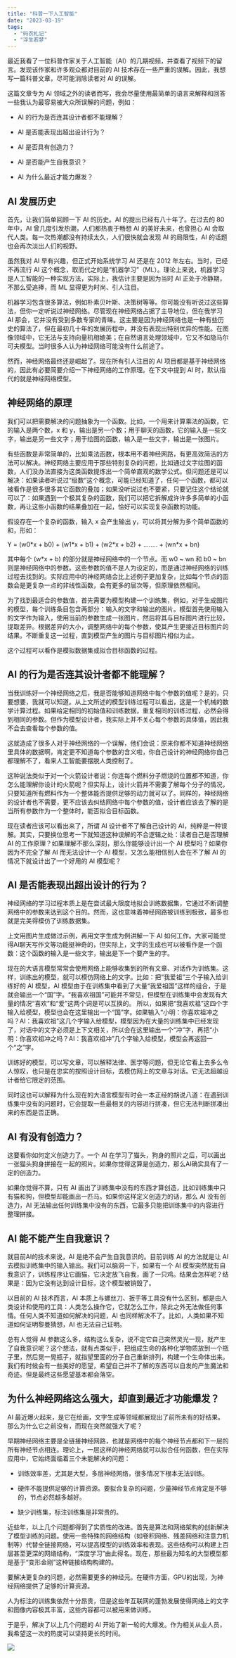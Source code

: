 ```yaml
---
title: "科普一下人工智能"
date: "2023-03-19"
tags: 
  - "码农札记"
  - "浮生若梦"
---
```


最近我看了一位科普作家关于人工智能（AI）的几期视频，并查看了视频下的留言。发现该作家和许多观众都对目前的 AI 技术存在一些严重的误解。因此，我想写一篇科普文章，尽可能消除读者对 AI 的误解。

这篇文章专为 AI 领域之外的读者而写，我会尽量使用最简单的语言来解释和回答一些我认为最容易被大众所误解的问题，例如：

- AI 的行为是否连其设计者都不能理解？

- AI 是否能表现出超出设计行为？

- AI 是否具有创造力？

- AI 是否能产生自我意识？

- AI 为什么最近才能力爆发？

## AI 发展历史

首先，让我们简单回顾一下 AI 的历史。AI 的提出已经有八十年了。在过去的 80 年中，AI 曾几度引发热潮，人们都热衷于畅想 AI 的美好未来，也曾担心 AI 会取代人类。每一次热潮都没有持续太久，人们很快就会发现 AI 的局限性，AI 的话题也会再次淡出人们的视野。

虽然我对 AI 早有兴趣，但正式开始系统学习 AI 还是在 2012 年左右。当时，已经不再流行 AI 这个概念，取而代之的是“机器学习”（ML）。理论上来说，机器学习是人工智能的一种实现方法，实际上，我估计主要是因为当时 AI 正处于冷静期，不那么受追捧，而 ML 显得更为时尚、引人注目。

机器学习包含很多算法，例如朴素贝叶斯、决策树等等。你可能没有听说过这些算法，但你一定听说过神经网络。尽管现在神经网络占据了主导地位，但在我学习 AI 那会，它并没有受到多数专家的青睐。这主要是因为神经网络也是一种有些历史的算法了，但在最初几十年的发展历程中，并没有表现出特别优异的性能。在图像领域中，它无法与支持向量机相媲美；在自然语言处理领域中，它又不如隐马尔可夫模型。当时很多人认为神经网络可能没有什么前途了。

然而，神经网络最终还是崛起了。现在所有引人注目的 AI 项目都是基于神经网络的，因此有必要简要介绍一下神经网络的工作原理。在下文中提到 AI 时，默认指代的就是神经网络模型。

## 神经网络的原理

我们可以把需要解决的问题抽象为一个函数。比如，一个用来计算乘法的函数，它的输入是两个数，x 和 y，输出是另一个数；用于聊天的函数，它的输入是一些文字，输出是另一些文字；用于绘图的函数，输入是一些文字，输出是一张图片。

有些函数是非常简单的，比如乘法函数，根本用不着神经网路，有更高效简洁的方法可以解决。神经网络主要应用于那些特别复杂的问题，比如通过文字绘图的函数，人们没办法直接为这类函数提炼出一个简单直观的数学公式。但问题还是可以解决：如果读者听说过“级数”这个概念，可能已经知道了，任何一个函数，都可以被看作是很多很多其它函数的叠加；如果没听说过也不要紧，只要记住这个结论就可以了：如果遇到一个极其复杂的函数，我们可以把它拆解成许许多多简单的小函数，再让这些小函数的结果叠加在一起，恰好可以实现复杂函数的功能。

假设存在一个复杂的函数，输入 x 会产生输出 y，可以将其分解为多个简单函数的和，形如：

Y = (w0\*x + b0) + (w1\*x + b1) + (w2\*x + b2) + …….. + (wn\*x + bn)

其中每个 (w\*x + b) 的部分就是神经网络中的一个节点。而 w0 ~ wn 和 b0 ~ bn 则是神经网络中的参数。这些参数的值不是人为设定的，而是通过神经网络的训练过程去找到的。实际应用中的神经网络会比上述例子更加复杂，比如每个节点的函数会是更复杂一点的非线性函数，会有更多的层次等，但原理依然相同。

为了找到最适合的参数值，首先需要为模型构建一个训练集，例如，对于生成图片的模型，每个训练条目包含两部分：输入的文字和输出的图片。模型首先使用输入的文字作为输入，使用当前的参数生成一张图片，然后将其与目标图片进行比较，提取差异。根据差异的大小，调整网络中的每个参数，使其产生更接近目标图片的结果。不断重复这一过程，直到模型产生的图片与目标图片相似为止。

这个过程可以看作是模拟数据集或拟合目标函数的过程。

## AI 的行为是否连其设计者都不能理解？

当我训练好一个神经网络之后，我是否能够知道网络中每个参数的值呢？是的，只要想要，我就可以知道。从上文所述的模型训练过程可以看出，这是一个机械的数学计算过程。如果给定相同的初始值和训练数据，重复相同的训练过程，必然会得到相同的参数。但作为模型设计者，我实际上并不关心每个参数的具体值，因此我不会去查看每个参数的值。

这就造成了很多人对于神经网络的一个误解，他们会说：原来你都不知道神经网络里具体的数据啊，肯定更不知道每个参数的含义啦，你自己设计的神经网络你自己都理解不了，看来人工智能要摆脱人类控制了。

这种说法类似于对一个火箭设计者说：你连每个燃料分子燃烧的位置都不知道，你怎么能理解你设计的火箭呢？但实际上，设计火箭并不需要了解每个分子的情况，只要知道所有燃料作为一个整体能否提供足够的动力就可以了。同样的，神经网络的设计者也不需要，更不应该去纠结网络中每个参数的值，设计者应该去了解的是当所有参数作为一个整体时，能否拟合目标函数。

现在读者应该可以看出来了，所谓 AI 设计者不了解自己设计的 AI，纯粹是一种误解。其实，只要换位思考一下就知道这种误解的不合逻辑之处：读者自己是否理解 AI 的工作原理？如果理解不那么深刻，那么你能够设计出一个 AI 模型吗？如果你因为不完全了解 AI 而无法设计一个 AI 模型，又怎么能相信别人会在不了解 AI 的情况下就设计出了一个好用的 AI 模型呢？

## AI 是否能表现出超出设计的行为？

神经网络的学习过程本质上是在尝试最大限度地拟合训练数据集，它通过不断调整网络中的参数来达到这个目的。然而，这也意味着神经网路被训练到极致，最多也就是完美得模仿了训练数据集。

上文用图片生成做过示例，再用文字生成为例讲解一下 AI 如何工作。大家可能觉得AI聊天写作文等功能挺神奇的，但实际上，文字的生成也可以被看作是一个函数：这个函数的输入是一些文字，输出是下一个要产生的字。

现在的大语言模型常常会使用网络上能够收集到的所有文章、对话作为训练集。这样，训练出的模型，就可以模仿网络上的文字。比如：把“我爱祖”三个子输入给训练好的 AI 模型，AI 模型由于在训练集中看到了大量“我爱祖国”这样的组合，于是就会输出一个“国”字。“我喜欢祖国”可能并不常见，但模型在训练集中会发现有大量的情况“喜欢”和“爱”这两个词是可以互换的。 所以，如果把“我喜欢祖”这四个字输入给模型，模型也会在这里输出一个“国”字。如果输入“小明：你喜欢祖冲之吗？AI：我喜欢祖”这几个字输入给模型，模型因为在大量的训练集中已经发现了，对话中的文字必须是上下文相关，所以会在这里输出一个“冲”字，再把“小明：你喜欢祖冲之吗？AI：我喜欢祖冲”几个字输入给模型，模型会再返回一个“之”字。

训练好的模型，可以写文章，可以解释法律、医学等问题，但无论它看上去多么令人惊叹，也只是在忠实的按照设计目标，去模仿网上的文章与对话。它无法超越设计者给它限定的范围。

同时这也可以解释为什么现在的大语言模型有时会一本正经的胡说八道：在遇到训练集中没有的问题时，它会提取一些最相关的内容进行拼凑，但它无法判断拼凑出来的东西是否正确。

## AI 有没有创造力？

这要看你如何定义创造力了。一个 AI 在学习了猫头，狗身的照片之后，可以画出一张猫头狗身拼接在一起的照片。如果你觉得这算是创造力，那么AI确实具有了一定的创造力。

如果你觉得不算，只有 AI 画出了训练集中没有的东西才算创造，比如训练集中只有猫和狗，但模型却能画出一匹马。如果你这样定义创造力的话，那么 AI 没有创造力，AI 无法输出任何训练集中没有的东西，它最多只能把训练集中的内容进行整理拼接。

## AI 能不能产生自我意识？

就目前AI的技术来说，AI 是绝不会产生自我意识的。目前训练 AI 的方法就是让 AI 去模拟训练集中的输入输出。我们可以脑洞一下，如果有一个 AI 模型突然就有自我意识了，训练程序让它画猫，它决定放飞自我，画了一只鸡。结果会怎样呢？结果是：因为它没有达到设计目标，这个模型被销毁了。

以目前的 AI 技术而言，AI 本质上与螺丝刀、扳手等工具没有什么区别，都是由人类设计和使用的工具：人类怎么操作它，它就怎么工作，除此之外无法做任何事情。任何人类不知道如何解决的问题，AI 也同样解决不了。比如，人类如果不知道如何证明黎曼猜想，AI 也无法自己证明。

总有人觉得 AI 参数这么多，结构这么复杂，说不定它自己突然灵光一现，就产生了自我意识呢？这个想法，就有点类似于，把组成生命的各种化学物质放到一个瓶子里，然后晃一晃瓶子，就指望里面的分子自己重新排列，构建一个生命体出来。我们有时候会有一些美好的愿望，希望自己并不了解的东西可以自发的产生魔法和奇迹。但是最终这些愿望基本都会落空。

## 为什么神经网络这么强大，却直到最近才功能爆发？

AI 最近爆火起来，是它在绘画，文字生成等领域都展现出了前所未有的好结果。那么为什么它之前没有，而现在突然就强大了呢？

早期神经网络主要是全链接神经网路，也就是网络中的每个神经节点都和下一层的所有神经节点相连。理论上，一层这样的神经网络就可以拟合任何函数，但在实际应用中，它始终面临着三个未能解决的问题：

- 训练效率差，尤其是大型，多层神经网络，很多情况下根本无法训练。

- 硬件不能提供足够的计算资源。要拟合复杂的问题，少量神经节点肯定是不够的，节点必然越多越好。

- 缺少训练集，标注训练集是非常贵的。

近些年，以上几个问题都得到了实质性的改进。首先是算法和网络架构的创新解决了模型训练的问题。使用一些特殊的网络结构（如卷积网络、残差网络和注意力机制等）代替全链接网络，可以提高模型的训练效率和表现。这些结构可以构建上百层甚至更深的网络结构，“深度学习”由此得名。现在，那些最为知名的大型模型都是基于“变形金刚”这种链接结构构建的。

要解决更复杂的问题，必然需要更多的神经元。在硬件方面，GPU的出现，为神经网络提供了足够的计算资源。

人为标注的训练集依然十分昂贵，但是这些年互联网的蓬勃发展使得网络上的文字和图像内容极其丰富，这些内容都可以被用来做训练。

于是乎，解决了以上几个问题的 AI 开始了新一轮的大爆发。作为相关从业人员，我希望这一次的热度可以坚持更长的时间。

![](untitled.png)
